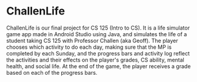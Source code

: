 # ChallenLife
ChallenLife is our final project for CS 125 (Intro to CS). It is a life simulator game app made in Android Studio using Java, and simulates the life of a student taking CS 125 with Professor Challen (aka Geoff). The player chooses which activity to do each day, making sure that the MP is completed by each Sunday, and the progress bars and activity log reflect the activities and their effects on the player's grades, CS ability, mental health, and social life. At the end of the game, the player receives a grade based on each of the progress bars.
